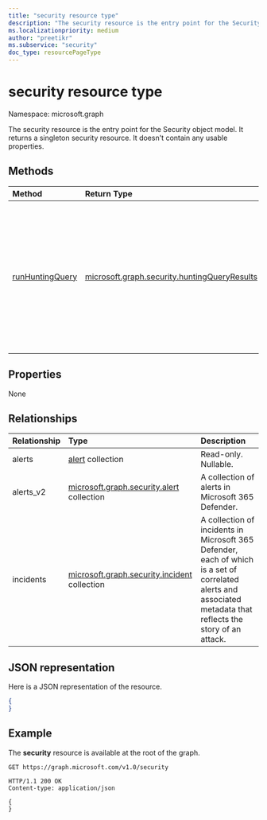 ```yaml
---
title: "security resource type"
description: "The security resource is the entry point for the Security object model. It returns a singleton security resource. It doesn't contain any usable properties."
ms.localizationpriority: medium
author: "preetikr"
ms.subservice: "security"
doc_type: resourcePageType
---
```


# security resource type

Namespace: microsoft.graph

The security resource is the entry point for the Security object model. It returns a singleton security resource. It doesn't contain any usable properties.

## Methods

| Method       | Return Type | Description |
|:-------------|:------------|:------------|
|[runHuntingQuery](../api/security-security-runhuntingquery.md)|[microsoft.graph.security.huntingQueryResults](../resources/security-huntingqueryresults.md)|Queries a specified set of event, activity, or entity data supported by Microsoft 365 Defender to proactively look for specific threats in your environment.|


## Properties
None

## Relationships
| Relationship | Type        | Description |
|:-------------|:------------|:------------|
|alerts|[alert](alert.md) collection| Read-only. Nullable.|
|alerts_v2 | [microsoft.graph.security.alert](security-alert.md) collection | A collection of alerts in Microsoft 365 Defender.|
|incidents | [microsoft.graph.security.incident](security-incident.md) collection | A collection of incidents in Microsoft 365 Defender, each of which is a set of correlated alerts and associated metadata that reflects the story of an attack.|


## JSON representation
Here is a JSON representation of the resource.

<!-- {
  "blockType": "resource",
  "baseType": "microsoft.graph.entity",
  "@odata.type": "microsoft.graph.security"
}-->

```json
{
}
```

## Example

The **security** resource is available at the root of the graph.

<!--{
  "blockType": "request"
}-->
```http
GET https://graph.microsoft.com/v1.0/security
```

<!--{
  "blockType": "response",
  "truncated": true,
  "@odata.type": "microsoft.graph.security"
}-->
```http
HTTP/1.1 200 OK
Content-type: application/json

{
}
```

<!-- uuid: 8fcb5dbc-d5aa-4681-8e31-b001d5168d79
2015-10-25 14:57:30 UTC -->
<!-- {
  "type": "#page.annotation",
  "description": "security resource",
  "keywords": "",
  "section": "documentation",
  "tocPath": ""
}-->

